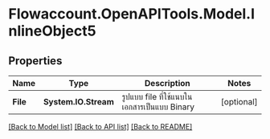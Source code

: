 
# Flowaccount.OpenAPITools.Model.InlineObject5

## Properties

Name | Type | Description | Notes
------------ | ------------- | ------------- | -------------
**File** | **System.IO.Stream** | รูปแบบ file ที่ใช้แนบในเอกสารเป็นแบบ Binary | [optional] 

[[Back to Model list]](../README.md#documentation-for-models)
[[Back to API list]](../README.md#documentation-for-api-endpoints)
[[Back to README]](../README.md)

